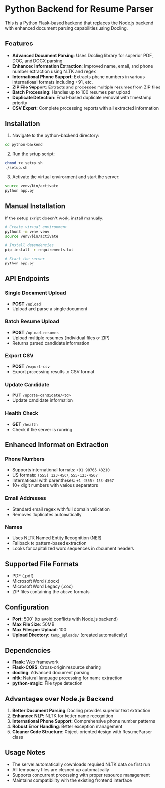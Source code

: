 # Python Backend for Resume Parser

This is a Python Flask-based backend that replaces the Node.js backend with enhanced document parsing capabilities using Docling.

## Features

- **Advanced Document Parsing**: Uses Docling library for superior PDF, DOC, and DOCX parsing
- **Enhanced Information Extraction**: Improved name, email, and phone number extraction using NLTK and regex
- **International Phone Support**: Extracts phone numbers in various international formats including +91, etc.
- **ZIP File Support**: Extracts and processes multiple resumes from ZIP files
- **Batch Processing**: Handles up to 100 resumes per upload
- **Duplicate Detection**: Email-based duplicate removal with timestamp priority
- **CSV Export**: Complete processing reports with all extracted information

## Installation

1. Navigate to the python-backend directory:
```bash
cd python-backend
```

2. Run the setup script:
```bash
chmod +x setup.sh
./setup.sh
```

3. Activate the virtual environment and start the server:
```bash
source venv/bin/activate
python app.py
```

## Manual Installation

If the setup script doesn't work, install manually:

```bash
# Create virtual environment
python3 -m venv venv
source venv/bin/activate

# Install dependencies
pip install -r requirements.txt

# Start the server
python app.py
```

## API Endpoints

### Single Document Upload
- **POST** `/upload`
- Upload and parse a single document

### Batch Resume Upload
- **POST** `/upload-resumes`
- Upload multiple resumes (individual files or ZIP)
- Returns parsed candidate information

### Export CSV
- **POST** `/export-csv`
- Export processing results to CSV format

### Update Candidate
- **PUT** `/update-candidate/<id>`
- Update candidate information

### Health Check
- **GET** `/health`
- Check if the server is running

## Enhanced Information Extraction

### Phone Numbers
- Supports international formats: `+91 98765 43210`
- US formats: `(555) 123-4567`, `555-123-4567`
- International with parentheses: `+1 (555) 123-4567`
- 10+ digit numbers with various separators

### Email Addresses
- Standard email regex with full domain validation
- Removes duplicates automatically

### Names
- Uses NLTK Named Entity Recognition (NER)
- Fallback to pattern-based extraction
- Looks for capitalized word sequences in document headers

## Supported File Formats

- PDF (.pdf)
- Microsoft Word (.docx)
- Microsoft Word Legacy (.doc)
- ZIP files containing the above formats

## Configuration

- **Port**: 5001 (to avoid conflicts with Node.js backend)
- **Max File Size**: 50MB
- **Max Files per Upload**: 100
- **Upload Directory**: `temp_uploads/` (created automatically)

## Dependencies

- **Flask**: Web framework
- **Flask-CORS**: Cross-origin resource sharing
- **docling**: Advanced document parsing
- **nltk**: Natural language processing for name extraction
- **python-magic**: File type detection

## Advantages over Node.js Backend

1. **Better Document Parsing**: Docling provides superior text extraction
2. **Enhanced NLP**: NLTK for better name recognition
3. **International Phone Support**: Comprehensive phone number patterns
4. **Robust Error Handling**: Better exception management
5. **Cleaner Code Structure**: Object-oriented design with ResumeParser class

## Usage Notes

- The server automatically downloads required NLTK data on first run
- All temporary files are cleaned up automatically
- Supports concurrent processing with proper resource management
- Maintains compatibility with the existing frontend interface
